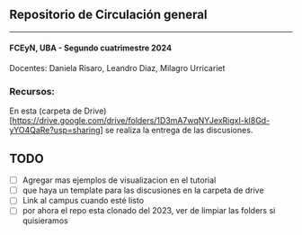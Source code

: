 ## Repositorio de Circulación general

-----
#### FCEyN, UBA - Segundo cuatrimestre 2024

Docentes: Daniela Risaro, Leandro Diaz, Milagro Urricariet

### Recursos: 

En esta (carpeta de Drive)[https://drive.google.com/drive/folders/1D3mA7wqNYJexRigxI-kl8Gd-yYO4QaRe?usp=sharing] se realiza la entrega de las discusiones. 

## TODO

- [ ] Agregar mas ejemplos de visualizacion en el tutorial
- [ ] que haya un template para las discusiones en la carpeta de drive
- [ ] Link al campus cuando esté listo
- [ ] por ahora el repo esta clonado del 2023, ver de limpiar las folders si quisieramos
